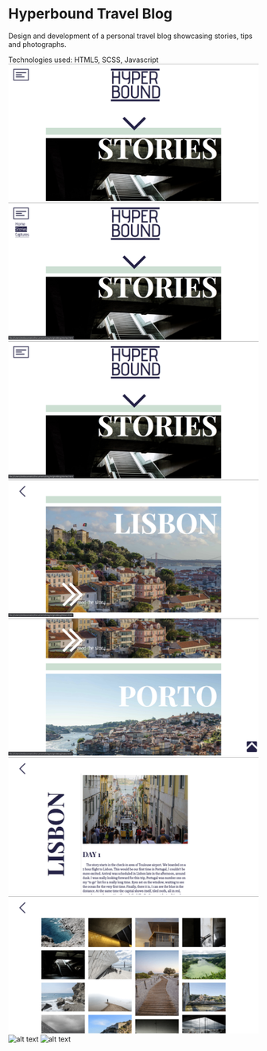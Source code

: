 # Hyperbound Travel Blog
 
 
 
 Design and development of a personal travel blog showcasing stories, tips and photographs.

 Technologies used: HTML5, SCSS, Javascript
![alt text](Screenshot1.png)
![alt text](Screenshot2.png)
![alt text](Screenshot3.png)
![alt text](Screenshot4.png)
![alt text](Screenshot5.png)
![alt text](Screenshot6.png)
![alt text](Screenshot7.png)
![alt text](Screenshot8.png)
![alt text](Screenshot9.png)